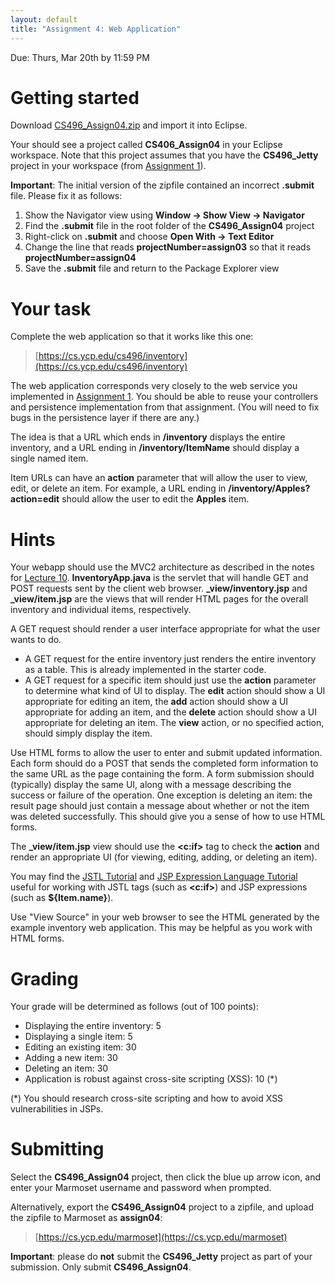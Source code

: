 ```yaml
---
layout: default
title: "Assignment 4: Web Application"
---
```


Due: Thurs, Mar 20th by 11:59 PM

# Getting started

Download [CS496\_Assign04.zip](CS496_Assign04.zip) and import it into Eclipse.

Your should see a project called **CS406\_Assign04** in your Eclipse workspace.  Note that this project assumes that you have the **CS496\_Jetty** project in your workspace (from [Assignment 1](assign01.html)).

<div class="callout">
<b>Important</b>: The initial version of the zipfile contained an incorrect <b>.submit</b> file.  Please fix it as follows:
<ol>
<li>Show the Navigator view using <b>Window &rarr; Show View &rarr; Navigator</b></li>
<li>Find the <b>.submit</b> file in the root folder of the <b>CS496_Assign04</b> project</li>
<li>Right-click on <b>.submit</b> and choose <b>Open With &rarr; Text Editor</b></li>
<li>Change the line that reads <b>projectNumber=assign03</b> so that it reads <b>projectNumber=assign04</b></li>
<li>Save the <b>.submit</b> file and return to the Package Explorer view
</ol>
</div>

# Your task

Complete the web application so that it works like this one:

> [https://cs.ycp.edu/cs496/inventory](https://cs.ycp.edu/cs496/inventory)

The web application corresponds very closely to the web service you implemented in [Assignment 1](assign01.html).  You should be able to reuse your controllers and persistence implementation from that assignment.  (You will need to fix bugs in the persistence layer if there are any.)

The idea is that a URL which ends in **/inventory** displays the entire inventory, and a URL ending in **/inventory/ItemName** should display a single named item.

Item URLs can have an **action** parameter that will allow the user to view, edit, or delete an item.  For example, a URL ending in **/inventory/Apples?action=edit** should allow the user to edit the **Apples** item.

# Hints

Your webapp should use the MVC2 architecture as described in the notes for [Lecture 10](../lectures/lecture10.html).  **InventoryApp.java** is the servlet that will handle GET and POST requests sent by the client web browser.  **\_view/inventory.jsp** and **\_view/item.jsp** are the views that will render HTML pages for the overall inventory and individual items, respectively.

A GET request should render a user interface appropriate for what the user wants to do.

* A GET request for the entire inventory just renders the entire inventory as a table.  This is already implemented in the starter code.
* A GET request for a specific item  should just use the **action** parameter to determine what kind of UI to display.  The **edit** action should show a UI appropriate for editing an item, the **add** action should show a UI appropriate for adding an item, and the **delete** action should show a UI appropriate for deleting an item.  The **view** action, or no specified action, should simply display the item.

Use HTML forms to allow the user to enter and submit updated information.  Each form should do a POST that sends the completed form information to the same URL as the page containing the form.  A form submission should (typically) display the same UI, along with a message describing the success or failure of the operation.  One exception is deleting an item: the result page should just contain a message about whether or not the item was deleted successfully.  This should give you a sense of how to use HTML forms.

The **\_view/item.jsp** view should use the **&lt;c:if&gt;** tag to check the **action** and render an appropriate UI (for viewing, editing, adding, or deleting an item).

You may find the [JSTL Tutorial](http://www.tutorialspoint.com/jsp/jsp_standard_tag_library.htm) and [JSP Expression Language Tutorial](http://www.tutorialspoint.com/jsp/jsp_expression_language.htm) useful for working with JSTL tags (such as **&lt;c:if&gt;**) and JSP expressions (such as **${Item.name}**).

Use "View Source" in your web browser to see the HTML generated by the example inventory web application.  This may be helpful as you work with HTML forms.

# Grading

Your grade will be determined as follows (out of 100 points):

* Displaying the entire inventory: 5
* Displaying a single item: 5
* Editing an existing item: 30
* Adding a new item: 30
* Deleting an item: 30
* Application is robust against cross-site scripting (XSS): 10 (\*)

(\*) You should research cross-site scripting and how to avoid XSS vulnerabilities in JSPs.

# Submitting

Select the **CS496\_Assign04** project, then click the blue up arrow icon, and enter your Marmoset username and password when prompted.

Alternatively, export the **CS496\_Assign04** project to a zipfile, and upload the zipfile to Marmoset as **assign04**:

> [https://cs.ycp.edu/marmoset](https://cs.ycp.edu/marmoset)

<div class="callout">
<b>Important</b>: please do <b>not</b> submit the <b>CS496_Jetty</b> project as part of your submission.  Only submit <b>CS496_Assign04</b>.
</div>

<!-- vim:set wrap: ­-->
<!-- vim:set linebreak: -->
<!-- vim:set nolist: -->
